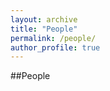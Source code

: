 ```yaml
---
layout: archive
title: "People"
permalink: /people/
author_profile: true
---
```


##People

<!-- Tejit, Mitchell, Johanna, feel free to add your name, photo, and a short bio, and what we are working on together -->
###
